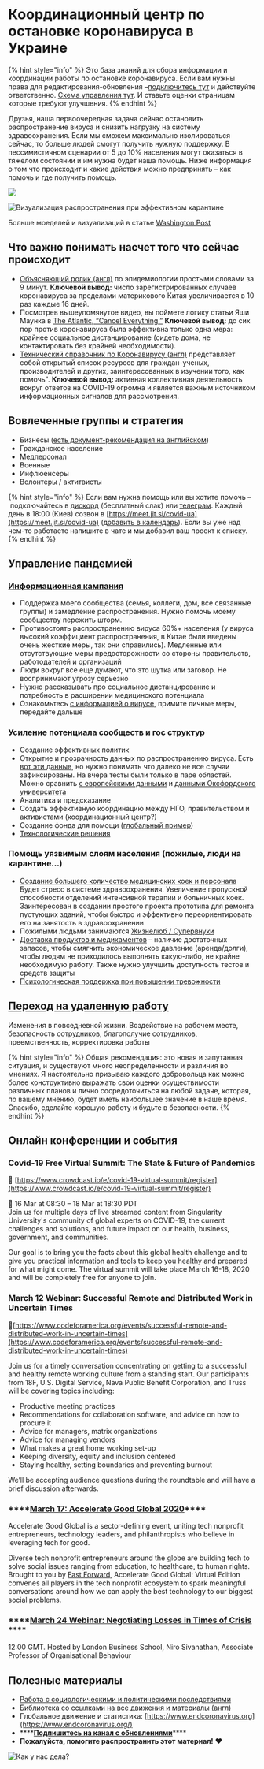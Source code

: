 # Координационный центр по остановке коронавируса в Украине

{% hint style="info" %}
Это база знаний для сбора информации и координации работы по остановке коронавируса. Если вам нужны права для редактирования-обновления –[подключитесь тут](https://app.gitbook.com/invite/dgov?invite=-M2JRBARwkcPd9AED8KT) и действуйте ответственно. [Схема управления тут](upravlenie.md). И ставьте оценки страницам которые требуют улучшения.
{% endhint %}

Друзья, наша первоочередная задача сейчас остановить распространение вируса и снизить нагрузку на систему здравоохранения. Если мы сможем максимально изолироваться сейчас, то больше людей смогут получить нужную поддержку. В пессимистичном сценарии от 5 до 10% населения могут оказаться в тяжелом состоянии и им нужна будет наша помощь.  Ниже информация о том что происходит и какие действия можно предпринять – как помочь и где получить помощь. 

![](.gitbook/assets/image%20%282%29.png)

![&#x412;&#x438;&#x437;&#x443;&#x430;&#x43B;&#x438;&#x437;&#x430;&#x446;&#x438;&#x44F; &#x440;&#x430;&#x441;&#x43F;&#x440;&#x43E;&#x441;&#x442;&#x440;&#x430;&#x43D;&#x435;&#x43D;&#x438;&#x44F; &#x43F;&#x440;&#x438; &#x44D;&#x444;&#x444;&#x435;&#x43A;&#x442;&#x438;&#x432;&#x43D;&#x43E;&#x43C; &#x43A;&#x430;&#x440;&#x430;&#x43D;&#x442;&#x438;&#x43D;&#x435;](.gitbook/assets/ezgif-6-4e39aa5a7d9a.gif)

Больше моеделей и визуализаций в статье [Washington Post](https://www.washingtonpost.com/graphics/2020/world/corona-simulator/)

## Что важно понимать насчет того что сейчас происходит

* [Объясняющий ролик \(англ\)](https://www.youtube.com/watch?v=Kas0tIxDvrg) по эпидемиологии простыми словами за 9 минут. **Ключевой вывод:** число зарегистрированных случаев коронавируса за пределами материкового Китая увеличивается в 10 раз каждые 16 дней. 
* Посмотрев вышеупомянутое видео, вы поймете логику статьи Яши Маунка в [The Atlantic, “Cancel Everything.”](https://www.theatlantic.com/ideas/archive/2020/03/coronavirus-cancel-everything/607675/) **Ключевой вывод:** до сих пор против коронавируса была эффективна только одна мера: крайнее социальное дистанцирование \(сидеть дома, не контактировать без крайней необходимости\). 
* [Технический справочник по Коронавирусу \(англ\)](https://coronavirustechhandbook.com/) представляет собой открытый список ресурсов для граждан-ученых, производителей и других, заинтересованных в изучении того, как помочь". **Ключевой вывод:** активная коллективная деятельность вокруг ответов на COVID-19 огромна и является важным источником информационных сигналов для рассмотрения. 

## Вовлеченные группы и стратегия

* Бизнесы \([есть документ-рекомендация на английском](https://iccwbo.org/publication/coronavirus-guidelines-for-business/)\)
* Гражданское население
* Медперсонал
* Военные
* Инфлюенсеры
* Волонтеры / актитвисты

{% hint style="info" %}
 Если вам нужна помощь или вы хотите помочь – подключайтесь в [дискорд](https://discordapp.com/invite/rs8Jyg) \(бесплатный слак\) или [телеграм](https://t.me/stopcovidua). Каждый день в 18:00 \(Киев\) созвон в [https://meet.jit.si/covid-ua](https://meet.jit.si/covid-ua) \([добавить в календарь](https://calendar.google.com/event?action=TEMPLATE&tmeid=MXBiazNwbmpoNG1tOHZqZ2MxZTEzMzNpcmhfMjAyMDAzMTVUMTYwMDAwWiBtYXguc2VtZW5jaHVrQG0&tmsrc=max.semenchuk%40gmail.com)\). Если вы уже над чем-то работаете напишите в чате и мы добавил ваш проект к списку.
{% endhint %}

## Управление пандемией

### [Информационная кампания](upravlenie-pandemiei/informacionnaya-kampaniya.md)

* Поддержка моего сообщества \(семья, коллеги, дом, все связанные группы\) и замедление распространения. Нужно помочь моему  сообществу пережить шторм. 
* Противостоять распространению вируса 60%+ населения \(у вируса высокий коэффициент распространения, в Китае были введены очень жесткие меры, так они справились\). Медленные или отсутствующие меры предосторожности со стороны правительств, работодателей и организаций
* Люди вокруг все еще думают, что это шутка или заговор. Не воспринимают угрозу серьезно
* Нужно рассказывать про социальное дистанцирование и потребность в расширении медицинского потенциала 
* Ознакомьтесь [с информацией о вирусе](o-koronaviruse.md), примите личные меры, передайте дальше

### Усиление потенциала сообществ и гос структур

* Создание эффективных политик
* Открытие и прозрачность данных по распространению вируса. Есть [вот эти данные](https://public.tableau.com/profile/publicviz?fbclid=IwAR2nTNZDiO-GM-y2940gWCCB19xfN8X1yJMVnx0grp-OHoY6xZAT_wylyUk#!/vizhome/monitor_15841091301660/sheet0), но нужно понимать что далеко не все случаи зафиксированы. На вчера тесты были только в паре областей. Можно сравнить [с европейскими данными](https://who.maps.arcgis.com/apps/opsdashboard/index.html#/a19d5d1f86ee4d99b013eed5f637232d) и [данными Оксфордского университета](https://ourworldindata.org/coronavirus)
* Аналитика и предсказание
* Создать эффективную координацию между НГО, правительством и активистами \(координационный центр?\)
* Создание фонда для помощи \([глобальный пример](https://www.covid19responsefund.org/)\)
* [Технологические решения](upravlenie-pandemiei/tekhnologicheskie-resheniya.md)

### Помощь уязвимым слоям населения \(пожилые, люди на карантине...\)

* [Создание большего количество медицинских коек и персонала](upravlenie-pandemiei/sozdanie-bolshego-kolichestvo-medicinskikh-koek-i-personala.md) Будет стресс в системе здравоохранения. Увеличение пропускной способности отделений интенсивной терапии и больничных коек. Заинтересован в создании простого проекта прототипа для ремонта пустующих зданий, чтобы быстро и эффективно переориентировать его на занятость в здравоохранении
* Пожилыми людьми занимаются [Жизнелюб / Супервнуки](https://superonuki.com/)
* [Доставка продуктов и медикаментов](upravlenie-pandemiei/dostavka-produktov-i-medikamentov.md) – наличие достаточных запасов, чтобы смягчить экономическое давление \(аренда/долги\), чтобы людям не приходилось выполнять какую-либо, не крайне необходимую работу. Также нужно улучшить доступность тестов и средств защиты
* [Психологическая поддержка при повышении тревожности](upravlenie-pandemiei/psychological-support.md)

## [Переход на удаленную работу](online-work.md)

Изменения в повседневной жизни. Воздействие на рабочем месте, безопасность сотрудников, благополучие сотрудников, преемственность, корректировка работы

{% hint style="info" %}
Общая рекомендация: это новая и запутанная ситуация, и существуют много неопределенности и различия во мнениях. Я настоятельно призываю каждого добровольца как можно более конструктивно выражать свои оценки осуществимости различных планов и лично сосредоточиться на любой задаче, которая, по вашему мнению, будет иметь наибольшее значение в наше время. Спасибо, сделайте хорошую работу и будьте в безопасности.
{% endhint %}

## Онлайн конференции и события

### Covid-19 Free Virtual Summit: The State & Future of Pandemics

🔗 [https://www.crowdcast.io/e/covid-19-virtual-summit/register](https://www.crowdcast.io/e/covid-19-virtual-summit/register)

📅 16 Mar at 08:30 – 18 Mar at 18:30 PDT  
Join us for multiple days of live streamed content from Singularity University's community of global experts on COVID-19, the current challenges and solutions, and future impact on our health, business, government, and communities.

Our goal is to bring you the facts about this global health challenge and to give you practical information and tools to keep you healthy and prepared for what might come. The virtual summit will take place March 16-18, 2020 and will be completely free for anyone to join.

### March 12 Webinar: Successful Remote and Distributed Work in Uncertain Times

🔗[https://www.codeforamerica.org/events/successful-remote-and-distributed-work-in-uncertain-times](https://www.codeforamerica.org/events/successful-remote-and-distributed-work-in-uncertain-times)

Join us for a timely conversation concentrating on getting to a successful and healthy remote working culture from a standing start. Our participants from 18F, U.S. Digital Service, Nava Public Benefit Corporation, and Truss will be covering topics including:

* Productive meeting practices 
* Recommendations for collaboration software, and advice on how to procure it
* Advice for managers, matrix organizations
* Advice for managing vendors
* What makes a great home working set-up
* Keeping diversity, equity and inclusion centered
* Staying healthy, setting boundaries and preventing burnout

We’ll be accepting audience questions during the roundtable and will have a brief discussion afterwards. 

### \*\*\*\*[**March 17: Accelerate Good Global 2020**](https://hopin.to/events/agg)\*\*\*\*

Accelerate Good Global is a sector-defining event, uniting tech nonprofit entrepreneurs, technology leaders, and philanthropists who believe in leveraging tech for good.

Diverse tech nonprofit entrepreneurs around the globe are building tech to solve social issues ranging from education, to healthcare, to human rights. Brought to you by [Fast Forward](http://www.ffwd.org/), Accelerate Good Global: Virtual Edition convenes all players in the tech nonprofit ecosystem to spark meaningful conversations around how we can apply the best technology to our biggest social problems.

### \*\*\*\*[**March 24 Webinar: Negotiating Losses in Times of Crisis** ](https://zoom.us/webinar/register/WN_uYQkCM27T5aYOjLgGEmihQ?utm_campaign=7841610&utm_content=3673899887&utm_medium=email&utm_source=Emailvision)\*\*\*\*

12:00 GMT. Hosted by London Business School, Niro Sivanathan, Associate Professor of Organisational Behaviour

## Полезные материалы

* [Работа с социологическими и политическими последствиями](kak-luchshe-podgotovitsya-k-krizisam-v-budushem.md)
* [Библиотека со ссылками на все движения и материалы \(англ\)](https://coronavirustechhandbook.com/communities)
* Глобальное движение и статистика: [https://www.endcoronavirus.org](https://www.endcoronavirus.org/)
* \*\*\*\*[**Подпишитесь на канал с обновлениями**](https://t.me/stopcoviduaupdates)\*\*\*\*
* **Пожалуйста, помогите распространить этот материал!** ❤️

![&#x41A;&#x430;&#x43A; &#x443; &#x43D;&#x430;&#x441; &#x434;&#x435;&#x43B;&#x430;?](.gitbook/assets/image%20%284%29.png)

